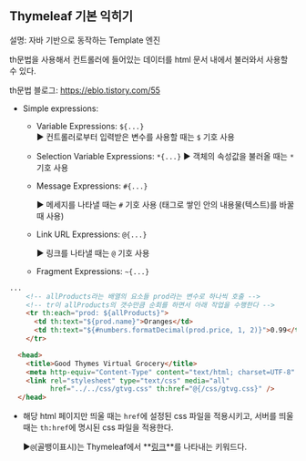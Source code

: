 ## Thymeleaf 기본 익히기



설명: 자바 기반으로 동작하는 Template 엔진



th문법을 사용해서 컨트롤러에 들어있는 데이터를 html 문서 내에서 불러와서 사용할 수 있다. 

th문법 블로그: https://eblo.tistory.com/55



- Simple expressions:

  - Variable Expressions: `${...}`  
    ▶ 컨트롤러로부터 입력받은 변수를 사용할 때는 `$` 기호 사용

  - Selection Variable Expressions: `*{...}`
    ▶ 객체의 속성값을 불러올 때는 `*` 기호 사용

  - Message Expressions: `#{...}`

    ▶ 메세지를 나타낼 때는 `#` 기호 사용 (태그로 쌓인 안의 내용물(텍스트)를 바꿀 때 사용)

  - Link URL Expressions: `@{...}`

    ▶ 링크를 나타낼 때는 `@` 기호 사용

  - Fragment Expressions: `~{...}`





```html
...
	<!-- allProducts라는 배열의 요소들 prod라는 변수로 하나씩 호출 -->
	<!-- tr이 allProducts의 갯수만큼 순회를 하면서 아래 작업을 수행한다 -->
	<tr th:each="prod: ${allProducts}">
      <td th:text="${prod.name}">Oranges</td>
      <td th:text="${#numbers.formatDecimal(prod.price, 1, 2)}">0.99</td>
    </tr>
```



```html
  <head>
    <title>Good Thymes Virtual Grocery</title>
    <meta http-equiv="Content-Type" content="text/html; charset=UTF-8" />
    <link rel="stylesheet" type="text/css" media="all" 
          href="../../css/gtvg.css" th:href="@{/css/gtvg.css}" />
  </head>
```

* 해당 html 페이지만 띄울 때는 `href`에 설정된 css 파일을 적용시키고, 서버를 띄울 때는 `th:href`에 명시된 css 파일을 적용한다.

  ▶`@`(골뱅이표시)는 Thymeleaf에서 **<u>링크</u>**를 나타내는 키워드다.





